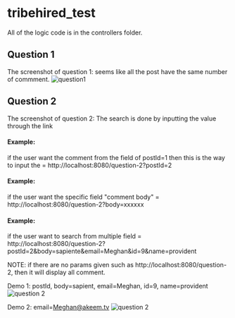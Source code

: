 # tribehired_test

All of the logic code is in the controllers folder.
## Question 1
The screenshot of question 1: seems like all the post have the same number of commment.
![question1](https://user-images.githubusercontent.com/55307820/202038443-fe527bc2-2d88-4734-b475-d0a0638306e1.png)



## Question 2
The screenshot of question 2: The search is done by inputting the value through the link 
#### Example: 
if the user want the comment from the field of postId=1 then this is the way to input the = http://localhost:8080/question-2?postId=2
#### Example: 
if the user want the specific field "comment body"  = http://localhost:8080/question-2?body=xxxxxx
#### Example: 
if the user want to search from multiple field  = http://localhost:8080/question-2?postId=2&body=sapiente&email=Meghan&id=9&name=provident

NOTE: if there are no params given such as http://localhost:8080/question-2, then it will display all comment.



Demo 1: postId, body=sapient, email=Meghan, id=9, name=provident
![question 2](https://user-images.githubusercontent.com/55307820/202039486-c03cd4bf-1703-4003-98f5-c59882592c2a.png)

Demo 2: email=Meghan@akeem.tv
![question 2](https://user-images.githubusercontent.com/55307820/202039776-3dc36555-0921-4815-91e0-7ed001654dba.png)
